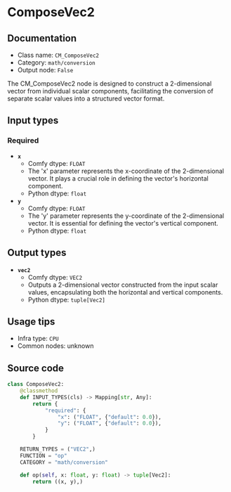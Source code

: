 # ComposeVec2
## Documentation
- Class name: `CM_ComposeVec2`
- Category: `math/conversion`
- Output node: `False`

The CM_ComposeVec2 node is designed to construct a 2-dimensional vector from individual scalar components, facilitating the conversion of separate scalar values into a structured vector format.
## Input types
### Required
- **`x`**
    - Comfy dtype: `FLOAT`
    - The 'x' parameter represents the x-coordinate of the 2-dimensional vector. It plays a crucial role in defining the vector's horizontal component.
    - Python dtype: `float`
- **`y`**
    - Comfy dtype: `FLOAT`
    - The 'y' parameter represents the y-coordinate of the 2-dimensional vector. It is essential for defining the vector's vertical component.
    - Python dtype: `float`
## Output types
- **`vec2`**
    - Comfy dtype: `VEC2`
    - Outputs a 2-dimensional vector constructed from the input scalar values, encapsulating both the horizontal and vertical components.
    - Python dtype: `tuple[Vec2]`
## Usage tips
- Infra type: `CPU`
- Common nodes: unknown


## Source code
```python
class ComposeVec2:
    @classmethod
    def INPUT_TYPES(cls) -> Mapping[str, Any]:
        return {
            "required": {
                "x": ("FLOAT", {"default": 0.0}),
                "y": ("FLOAT", {"default": 0.0}),
            }
        }

    RETURN_TYPES = ("VEC2",)
    FUNCTION = "op"
    CATEGORY = "math/conversion"

    def op(self, x: float, y: float) -> tuple[Vec2]:
        return ((x, y),)

```
